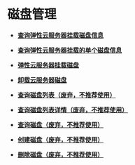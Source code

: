 # 磁盘管理<a name="ZH-CN_TOPIC_0020212667"></a>

-   **[查询弹性云服务器挂载磁盘信息](查询弹性云服务器挂载磁盘信息-0.md)**  

-   **[查询弹性云服务器挂载的单个磁盘信息](查询弹性云服务器挂载的单个磁盘信息.md)**  

-   **[弹性云服务器挂载磁盘](弹性云服务器挂载磁盘（OpenStack原生）.md)**  

-   **[卸载云服务器磁盘](卸载云服务器磁盘.md)**  

-   **[查询磁盘列表（废弃，不推荐使用）](查询磁盘列表（废弃-不推荐使用）.md)**  

-   **[查询磁盘列表详情（废弃，不推荐使用）](查询磁盘列表详情（废弃-不推荐使用）.md)**  

-   **[查询磁盘（废弃，不推荐使用）](查询磁盘（废弃-不推荐使用）.md)**  

-   **[创建磁盘（废弃，不推荐使用）](创建磁盘（废弃-不推荐使用）.md)**  

-   **[删除磁盘（废弃，不推荐使用）](删除磁盘（废弃-不推荐使用）.md)**  


